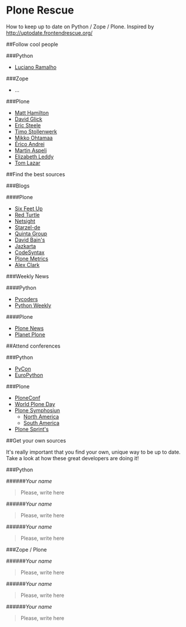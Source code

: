 Plone Rescue
============

How to keep up to date on Python / Zope / Plone.
Inspired by http://uptodate.frontendrescue.org/


##Follow cool people

###Python

* [Luciano Ramalho](https://twitter.com/ramalhoorg)

###Zope

* ...

###Plone

* [Matt Hamilton](https://twitter.com/HammerToe)
* [David Glick](https://twitter.com/davisagli)
* [Eric Steele](https://twitter.com/esteele)
* [Timo Stollenwerk](https://twitter.com/timostollenwerk)
* [Mikko Ohtamaa](https://twitter.com/moo9000)
* [Érico Andrei](https://twitter.com/ericof)
* [Martin Aspeli](https://twitter.com/optilude)
* [Elizabeth Leddy](https://twitter.com/eleddy)
* [Tom Lazar](https://twitter.com/tomlazar)



##Find the best sources

###Blogs

####Plone
* [Six Feet Up](http://www.sixfeetup.com/blog/)
* [Red Turtle](http://blog.redturtle.it/)
* [Netsight](http://www.netsight.co.uk/blog)
* [Starzel-de](http://www.starzel.de/blog/)
* [Quinta Group](http://talk.quintagroup.com/blogs/quintagroup)
* [David Bain's](http://blog.dbain.com/)
* [Jazkarta](http://blog.jazkarta.com/)
* [CodeSyntax](http://www.codesyntax.com/en/blog)
* [Plone Metrics](http://plonemetrics.blogspot.com.br/)
* [Alex Clark](http://blog.aclark.net/)

###Weekly News

####Python
* [Pycoders](http://www.pycoders.com/)
* [Python Weekly](http://www.pythonweekly.com/)

####Plone
* [Plone News](https://plone.org/news/newslisting)
* [Planet Plone](http://planet.plone.org/)



##Attend conferences

###Python
* [PyCon](https://twitter.com/pycon)
* [EuroPython](https://twitter.com/europython)

###Plone

* [PloneConf](https://twitter.com/ploneconf)
* [World Plone Day](https://twitter.com/worldploneday)
* [Plone Symphosiun]()
    * [North America](https://twitter.com/PloneSymp)
    * [South America](https://twitter.com/plonesymposium)
* [Plone Sprint's]()



##Get your own sources

It's really important that you find your own, unique way to be up to date. Take a look at how these great developers are doing it!

###Python

######<cite>Your name</cite>
> Please, write here

######<cite>Your name</cite>
> Please, write here

######<cite>Your name</cite>
> Please, write here

###Zope / Plone

######<cite>Your name</cite>
> Please, write here

######<cite>Your name</cite>
> Please, write here

######<cite>Your name</cite>
> Please, write here
